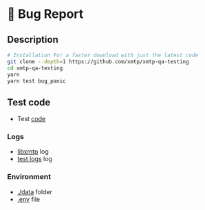 # 🐛 Bug Report

## Description

```bash
# Installation For a faster download with just the latest code
git clone --depth=1 https://github.com/xmtp/xmtp-qa-testing
cd xmtp-qa-testing
yarn
yarn test bug_panic
```

## Test code

- Test [code](./test.test.ts)

### Logs

- [libxmtp](./libxmtp.log) log
- [test logs](./test.log) log

### Environment

- [./data](/.data/) folder
- [.env](/.env) file

